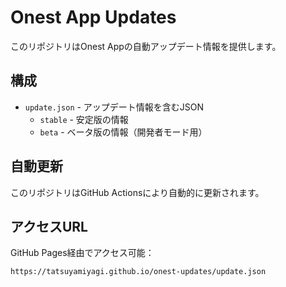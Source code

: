 # Onest App Updates

このリポジトリはOnest Appの自動アップデート情報を提供します。

## 構成

- `update.json` - アップデート情報を含むJSON
  - `stable` - 安定版の情報
  - `beta` - ベータ版の情報（開発者モード用）

## 自動更新

このリポジトリはGitHub Actionsにより自動的に更新されます。

## アクセスURL

GitHub Pages経由でアクセス可能：
```
https://tatsuyamiyagi.github.io/onest-updates/update.json
```